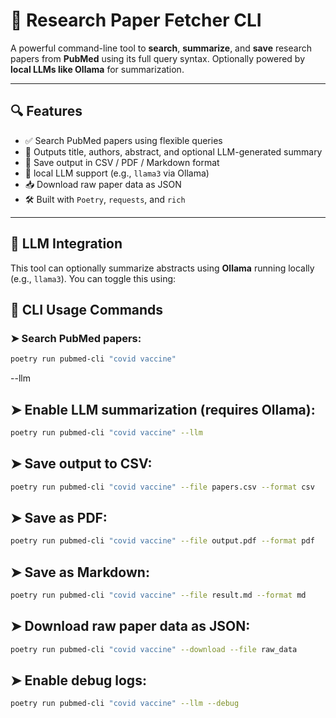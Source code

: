 # 🧪 Research Paper Fetcher CLI

A powerful command-line tool to **search**, **summarize**, and **save** research papers from **PubMed** using its full query syntax. Optionally powered by **local LLMs like Ollama** for summarization.

---

## 🔍 Features

- ✅ Search PubMed papers using flexible queries
- 📄 Outputs title, authors, abstract, and optional LLM-generated summary
- 💾 Save output in CSV / PDF / Markdown format
- 🤖 local LLM support (e.g., `llama3` via Ollama)
- 📥 Download raw paper data as JSON
- 🛠️ Built with `Poetry`, `requests`, and `rich`

---

## 🧠 LLM Integration

This tool can optionally summarize abstracts using **Ollama** running locally (e.g., `llama3`). You can toggle this using:

## 📌 CLI Usage Commands

### ➤ Search PubMed papers:
```bash
poetry run pubmed-cli "covid vaccine"

```
--llm
## ➤ Enable LLM summarization (requires Ollama):

```bash
poetry run pubmed-cli "covid vaccine" --llm
```

## ➤ Save output to CSV:
```bash
poetry run pubmed-cli "covid vaccine" --file papers.csv --format csv
```
## ➤ Save as PDF:
```bash
poetry run pubmed-cli "covid vaccine" --file output.pdf --format pdf
```

## ➤ Save as Markdown:
```bash
poetry run pubmed-cli "covid vaccine" --file result.md --format md
```

## ➤ Download raw paper data as JSON:
```bash
poetry run pubmed-cli "covid vaccine" --download --file raw_data
```

## ➤ Enable debug logs:
```bash
poetry run pubmed-cli "covid vaccine" --llm --debug
```